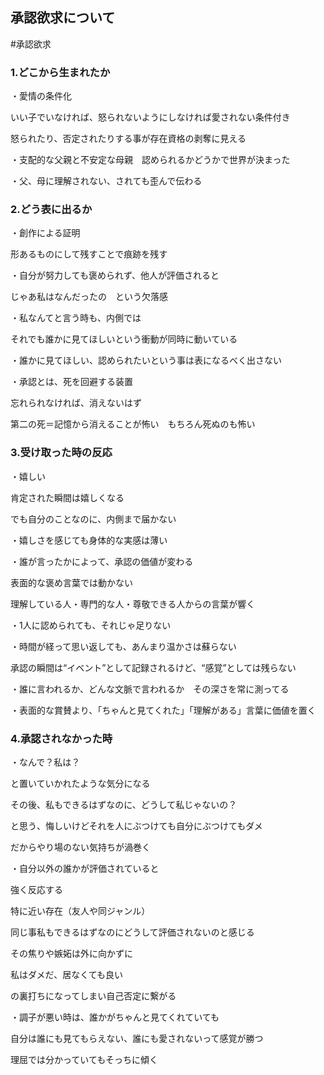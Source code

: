 ## 承認欲求について

#承認欲求

### 1.どこから生まれたか

・愛情の条件化

いい子でいなければ、怒られないようにしなければ愛されない条件付き

怒られたり、否定されたりする事が存在資格の剥奪に見える


・支配的な父親と不安定な母親　認められるかどうかで世界が決まった


・父、母に理解されない、されても歪んで伝わる


### 2.どう表に出るか


・創作による証明

形あるものにして残すことで痕跡を残す

・自分が努力しても褒められず、他人が評価されると

じゃあ私はなんだったの　という欠落感


・私なんてと言う時も、内側では


それでも誰かに見てほしいという衝動が同時に動いている


・誰かに見てほしい、認められたいという事は表になるべく出さない


・承認とは、死を回避する装置

忘れられなければ、消えないはず

第二の死＝記憶から消えることが怖い　もちろん死ぬのも怖い

### 3.受け取った時の反応

・嬉しい

肯定された瞬間は嬉しくなる

でも自分のことなのに、内側まで届かない


・嬉しさを感じても身体的な実感は薄い


・誰が言ったかによって、承認の価値が変わる

表面的な褒め言葉では動かない

理解している人・専門的な人・尊敬できる人からの言葉が響く


・1人に認められても、それじゃ足りない


・時間が経って思い返しても、あんまり温かさは蘇らない

承認の瞬間は“イベント”として記録されるけど、“感覚”としては残らない


・誰に言われるか、どんな文脈で言われるか　その深さを常に測ってる


・表面的な賞賛より、「ちゃんと見てくれた」「理解がある」言葉に価値を置く

### 4.承認されなかった時

・なんで？私は？

と置いていかれたような気分になる

その後、私もできるはずなのに、どうして私じゃないの？

と思う、悔しいけどそれを人にぶつけても自分にぶつけてもダメ

だからやり場のない気持ちが渦巻く



・自分以外の誰かが評価されていると

強く反応する

特に近い存在（友人や同ジャンル）

同じ事私もできるはずなのにどうして評価されないのと感じる

その焦りや嫉妬は外に向かずに

私はダメだ、居なくても良い

の裏打ちになってしまい自己否定に繋がる  

・調子が悪い時は、誰かがちゃんと見てくれていても

自分は誰にも見てもらえない、誰にも愛されないって感覚が勝つ

理屈では分かっていてもそっちに傾く









